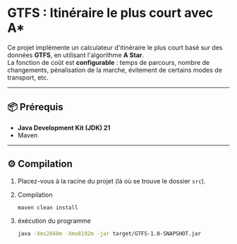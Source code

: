 # GTFS : Itinéraire le plus court avec A*

Ce projet implémente un calculateur d'itinéraire le plus court basé sur des données **GTFS**, en utilisant l'algorithme **A Star**.  
La fonction de coût est **configurable** : temps de parcours, nombre de changements, pénalisation de la marche, évitement de certains modes de transport, etc.

---

## 📦 Prérequis

- **Java Development Kit (JDK) 21**
- Maven
---

## ⚙️ Compilation

1. Placez-vous à la racine du projet (là où se trouve le dossier `src`).

2. Compilation
   ```bash
   maven clean install
   ```
3. éxécution du programme
   ```bash
   java -Xms2048m -Xmx8192m -jar target/GTFS-1.0-SNAPSHOT.jar
   ```

